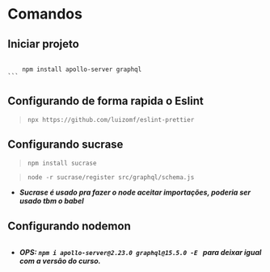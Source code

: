 # Comandos

## Iniciar projeto
>   ``` npm init -y
        npm install apollo-server graphql
    ```
## Configurando de forma rapida o Eslint

> ``` npx https://github.com/luizomf/eslint-prettier ```

## Configurando sucrase

> ``` npm install sucrase ```

> ``` node -r sucrase/register src/graphql/schema.js ```

- ***Sucrase é usado pra fazer o node aceitar importações, poderia ser usado tbm o babel***

## Configurando nodemon

> ``` npm i -D nodemon



- ***OPS: ```npm i apollo-server@2.23.0 graphql@15.5.0 -E ``` para deixar igual com a versão do curso.***
